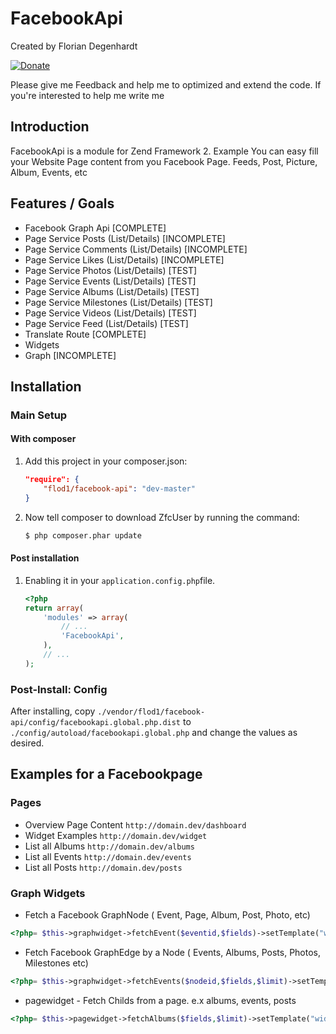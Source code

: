 FacebookApi
=======

Created by Florian Degenhardt

[![Donate](https://img.shields.io/badge/Donate-PayPal-green.svg)](https://www.paypal.com/cgi-bin/webscr?cmd=_s-xclick&hosted_button_id=VRMTHV3E4ZD3Y)

Please give me Feedback and help me to optimized and extend the code.
If you're interested to help me write me

Introduction
------------

FacebookApi is a module for Zend Framework 2.
Example You can easy fill your Website Page content from you Facebook Page.
Feeds, Post, Picture, Album, Events, etc


Features / Goals
----------------

* Facebook Graph Api [COMPLETE]
* Page Service Posts (List/Details) [INCOMPLETE]
* Page Service Comments (List/Details) [INCOMPLETE]
* Page Service Likes (List/Details) [INCOMPLETE]
* Page Service Photos (List/Details) [TEST]
* Page Service Events (List/Details) [TEST]
* Page Service Albums (List/Details) [TEST]
* Page Service Milestones (List/Details) [TEST]
* Page Service Videos (List/Details) [TEST]
* Page Service Feed (List/Details) [TEST]
* Translate Route [COMPLETE]
* Widgets 
* Graph [INCOMPLETE]

Installation
------------

### Main Setup

#### With composer

1. Add this project in your composer.json:

    ```json
    "require": {
        "flod1/facebook-api": "dev-master"
    }
    ```

2. Now tell composer to download ZfcUser by running the command:

    ```bash
    $ php composer.phar update
    ```

#### Post installation

1. Enabling it in your `application.config.php`file.

    ```php
    <?php
    return array(
        'modules' => array(
            // ...
            'FacebookApi',
        ),
        // ...
    );
    ```



### Post-Install: Config

After installing, copy
`./vendor/flod1/facebook-api/config/facebookapi.global.php.dist` to
`./config/autoload/facebookapi.global.php` and change the values as desired.


Examples for a Facebookpage
------------

### Pages

* Overview Page Content  `http://domain.dev/dashboard`
* Widget Examples `http://domain.dev/widget`
* List all Albums `http://domain.dev/albums`
* List all Events `http://domain.dev/events`
* List all Posts `http://domain.dev/posts`

### Graph Widgets

* Fetch a Facebook GraphNode ( Event, Page, Album, Post, Photo, etc)

```php
<?php= $this->graphwidget->fetchEvent($eventid,$fields)->setTemplate("widget/default/detail.phtml");
```

* Fetch Facebook GraphEdge by a Node ( Events, Albums, Posts, Photos, Milestones etc)

```php
<?php= $this->graphwidget->fetchEvents($nodeid,$fields,$limit)->setTemplate("widget/default/table.phtml");
```

* pagewidget - Fetch Childs from a page. e.x albums, events, posts

```php
<?php= $this->pagewidget->fetchAlbums($fields,$limit)->setTemplate("widget/default/table.phtml");
```